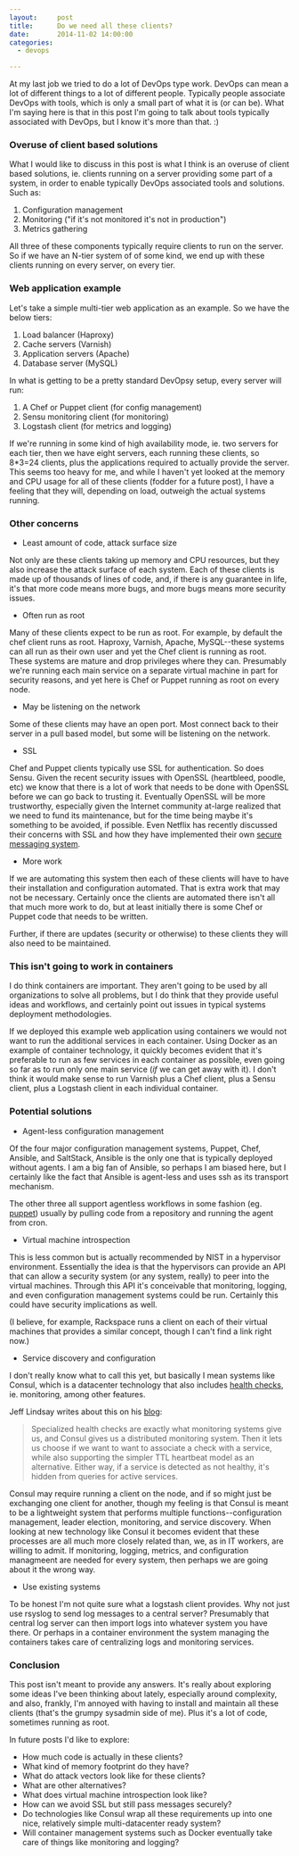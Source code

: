 ```yaml
---
layout:     post
title:      Do we need all these clients?
date:       2014-11-02 14:00:00
categories:
  - devops

---
```


At my last job we tried to do a lot of DevOps type work. DevOps can mean a lot of different things to a lot of different people. Typically people associate DevOps with tools, which is only a small part of what it is (or can be). What I'm saying here is that in this post I'm going to talk about tools typically associated with DevOps, but I know it's more than that. :)

<!-- more -->

### Overuse of client based solutions

What I would like to discuss in this post is what I think is an overuse of client based solutions, ie. clients running on a server providing some part of a system, in order to enable typically DevOps associated tools and solutions. Such as:

1. Configuration management
2. Monitoring ("if it's not monitored it's not in production")
3. Metrics gathering

All three of these components typically require clients to run on the server. So if we have an N-tier system of of some kind, we end up with these clients running on every server, on every tier.

### Web application example

Let's take a simple multi-tier web application as an example. So we have the below tiers:

1. Load balancer (Haproxy)
2. Cache servers (Varnish)
3. Application servers (Apache)
4. Database server (MySQL)

In what is getting to be a pretty standard DevOpsy setup, every server will run:

1. A Chef or Puppet client (for config management)
2. Sensu monitoring client (for monitoring)
3. Logstash client (for metrics and logging)

If we're running in some kind of high availability mode, ie. two servers for each tier, then we have eight servers, each running these clients, so 8*3=24 clients, plus the applications required to actually provide the server. This seems too heavy for me, and while I haven't yet looked at the memory and CPU usage for all of these clients (fodder for a future post), I have a feeling that they will, depending on load, outweigh the actual systems running.

### Other concerns

* Least amount of code, attack surface size

Not only are these clients taking up memory and CPU resources, but they also increase the attack surface of each system. Each of these clients is made up of thousands of lines of code, and, if there is any guarantee in life, it's that more code means more bugs, and more bugs means more security issues.

* Often run as root

Many of these clients expect to be run as root. For example, by default the chef client runs as root. Haproxy, Varnish, Apache, MySQL--these systems can all run as their own user and yet the Chef client is running as root. These systems are mature and drop privileges where they can. Presumably we're running each main service on a separate virtual machine in part for security reasons, and yet here is Chef or Puppet running as root on every node.

* May be listening on the network

Some of these clients may have an open port. Most connect back to their server in a pull based model, but some will be listening on the network.

* SSL

Chef and Puppet clients typically use SSL for authentication. So does Sensu. Given the recent security issues with OpenSSL (heartbleed, poodle, etc) we know that there is a lot of work that needs to be done with OpenSSL before we can go back to trusting it. Eventually OpenSSL will be more trustworthy, especially given the Internet community at-large realized that we need to fund its maintenance, but for the time being maybe it's something to be avoided, if possible. Even Netflix has recently discussed their concerns with SSL and how they have implemented their own [secure messaging system](http://techblog.netflix.com/2014/10/message-security-layer-modern-take-on.html).

* More work

If we are automating this system then each of these clients will have to have their installation and configuration automated. That is extra work that may not be necessary. Certainly once the clients are automated there isn't all that much more work to do, but at least initially there is some Chef or Puppet code that needs to be written.

Further, if there are updates (security or otherwise) to these clients they will also need to be maintained.

### This isn't going to work in containers

I do think containers are important. They aren't going to be used by all organizations to solve all problems, but I do think that they provide useful ideas and workflows, and certainly point out issues in typical systems deployment methodologies.

If we deployed this example web application using containers we would not want to run the additional services in each container. Using Docker as an example of container technology, it quickly becomes evident that it's preferable to run as few services in each container as possible, even going so far as to run only one main service (_if_ we can get away with it). I don't think it would make sense to run Varnish plus a Chef client, plus a Sensu client, plus a Logstash client in each individual container.

### Potential solutions

* Agent-less configuration management

Of the four major configuration management systems, Puppet, Chef, Ansible, and SaltStack, Ansible is the only one that is typically deployed without agents. I am a big fan of Ansible, so perhaps I am biased here, but I certainly like the fact that Ansible is agent-less and uses ssh as its transport mechanism.

The other three all support agentless workflows in some fashion (eg. [puppet](http://bitfieldconsulting.com/scaling-puppet-with-distributed-version-control)) usually by pulling code from a repository and running the agent from cron.

* Virtual machine introspection

This is less common but is actually recommended by NIST in a hypervisor environment. Essentially the idea is that the hypervisors can provide an API that can allow a security system (or any system, really) to peer into the virtual machines. Through this API it's conceivable that monitoring, logging, and even configuration management systems could be run. Certainly this could have security implications as well.

(I believe, for example, Rackspace runs a client on each of their virtual machines that provides a similar concept, though I can't find a link right now.)

* Service discovery and configuration

I don't really know what to call this yet, but basically I mean systems like Consul, which is a datacenter technology that also includes [health checks](http://www.consul.io/intro/getting-started/checks.html), ie. monitoring, among other features.

Jeff Lindsay writes about this on his [blog](http://progrium.com/blog/2014/08/20/consul-service-discovery-with-docker/):

>Specialized health checks are exactly what monitoring systems give us, and Consul gives us a distributed monitoring system. Then it lets us choose if we want to want to associate a check with a service, while also supporting the simpler TTL heartbeat model as an alternative. Either way, if a service is detected as not healthy, it's hidden from queries for active services.

Consul may require running a client on the node, and if so might just be exchanging one client for another, though my feeling is that Consul is meant to be a lightweight system that performs multiple functions--configuration management, leader election, monitoring, and service discovery. When looking at new technology like Consul it becomes evident that these processes are all much more closely related than, we, as in IT workers, are willing to admit. If monitoring, logging, metrics, and configuration managmeent are needed for every system, then perhaps we are going about it the wrong way.

* Use existing systems

To be honest I'm not quite sure what a logstash client provides. Why not just use rsyslog to send log messages to a central server? Presumably that central log server can then import logs into whatever system you have there. Or perhaps in a container environment the system managing the containers takes care of centralizing logs and monitoring services.

### Conclusion

This post isn't meant to provide any answers. It's really about exploring some ideas I've been thinking about lately, especially around complexity, and also, frankly, I'm annoyed with having to install and maintain all these clients (that's the grumpy sysadmin side of me). Plus it's a lot of code, sometimes running as root.

In future posts I'd like to explore:

* How much code is actually in these clients?
* What kind of memory footprint do they have?
* What do attack vectors look like for these clients?
* What are other alternatives?
* What does virtual machine introspection look like?
* How can we avoid SSL but still pass messages securely?
* Do technologies like Consul wrap all these requirements up into one nice, relatively simple multi-datacenter ready system?
* Will container management systems such as Docker eventually take care of things like monitoring and logging?
